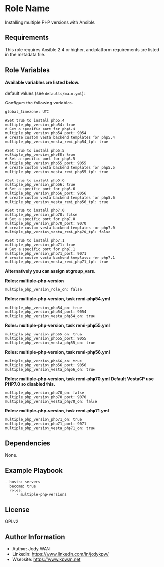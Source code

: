 Role Name
=========

Installing multiple PHP versions with Ansible.

Requirements
------------

This role requires Ansible 2.4 or higher, and platform requirements are listed in the metadata file.

Role Variables
--------------

#### Available variables are listed below.

default values (see `defaults/main.yml`):

Configure the following variables.
```
global_timezone: UTC

#Set true to install php5.4
multiple_php_version_php54: true
# Set a specific port for php5.4
multiple_php_version_php54_port: 9054
# create custom vesta backend templates for php5.4
multiple_php_version_vesta_remi_php54_tpl: true

#Set true to install php5.5
multiple_php_version_php55: true
# Set a specific port for php5.5
multiple_php_version_php55_port: 9055
# create custom vesta backend templates for php5.5
multiple_php_version_vesta_remi_php55_tpl: true

#Set true to install php5.6
multiple_php_version_php56: true
# Set a specific port for php5.6
multiple_php_version_php56_port: 9056
# create custom vesta backend templates for php5.6
multiple_php_version_vesta_remi_php56_tpl: true

#Set true to install php7.0
multiple_php_version_php70: false
# Set a specific port for php7.0
multiple_php_version_php70_port: 9070
# create custom vesta backend templates for php7.0
multiple_php_version_vesta_remi_php70_tpl: false

#Set true to install php7.1
multiple_php_version_php71: true
# Set a specific port for php7.1
multiple_php_version_php71_port: 9071
# create custom vesta backend templates for php7.1
multiple_php_version_vesta_remi_php71_tpl: true
```

**Alternatively you can assign at group_vars.**

**Roles: multiple-php-version**
```
multiple_php_version_role_on: false
```

**Roles: multiple-php-version, task remi-php54.yml**
```
multiple_php_version_php54_on: true
multiple_php_version_php54_port: 9054
multiple_php_version_vesta_php54_on: true
```

**Roles: multiple-php-version, task remi-php55.yml**
```
multiple_php_version_php55_on: true
multiple_php_version_php55_port: 9055
multiple_php_version_vesta_php55_on: true
```

**Roles: multiple-php-version, task remi-php56.yml**
```
multiple_php_version_php56_on: true
multiple_php_version_php56_port: 9056
multiple_php_version_vesta_php56_on: true
```

**Roles: multiple-php-version, task remi-php70.yml**
**Default VestaCP use PHP7.0 so disabled this.**
```
multiple_php_version_php70_on: false
multiple_php_version_php70_port: 9070
multiple_php_version_vesta_php70_on: false
```

**Roles: multiple-php-version, task remi-php71.yml**
```
multiple_php_version_php71_on: true
multiple_php_version_php71_port: 9071
multiple_php_version_vesta_php71_on: true
```

Dependencies
------------

None.

Example Playbook
----------------

```
- hosts: servers
  become: true
  roles:
     - multiple-php-versions
```

License
-------

GPLv2

Author Information
------------------

* Author: Jody WAN
* Linkedin: https://www.linkedin.com/in/jodykpw/
* Wsebsite: https://www.kpwan.net
